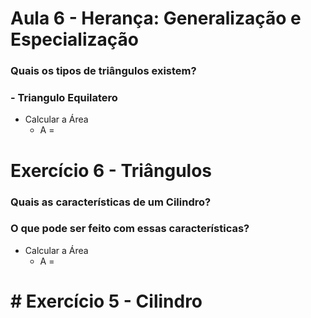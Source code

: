 # Aula 6 - Herança: Generalização e Especialização

### Quais os tipos de triângulos existem?
### - Triangulo Equilatero

- Calcular a Área
  - A =
  
# Exercício 6 - Triângulos

### Quais as características de um Cilindro?

### O que pode ser feito com essas características?

- Calcular a Área
  - A =

# # Exercício 5 - Cilindro
